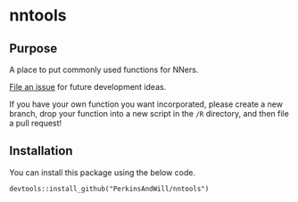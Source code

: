 # nntools

## Purpose
A place to put commonly used functions for NNers. 

[File an issue](https://github.com/PerkinsAndWill/nntools/issues) for future development ideas. 

If you have your own function  you want incorporated, please create a new branch, drop your function into a new script in the `/R` directory, and then file a pull request!

## Installation
You can install this package using the below code. 

`devtools::install_github("PerkinsAndWill/nntools")`
